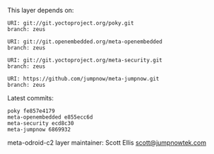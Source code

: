 This layer depends on:

    URI: git://git.yoctoproject.org/poky.git
    branch: zeus

    URI: git://git.openembedded.org/meta-openembedded
    branch: zeus

    URI: git://git.yoctoproject.org/meta-security.git
    branch: zeus

    URI: https://github.com/jumpnow/meta-jumpnow.git
    branch: zeus

Latest commits:

    poky fe857e4179
    meta-openembedded e855ecc6d
    meta-security ecd8c30
    meta-jumpnow 6869932

meta-odroid-c2 layer maintainer: Scott Ellis <scott@jumpnowtek.com>
